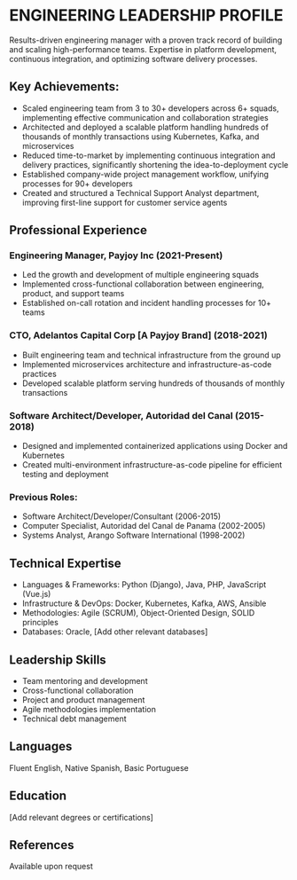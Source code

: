 # ENGINEERING LEADERSHIP PROFILE

Results-driven engineering manager with a proven track record of building and scaling high-performance teams. Expertise in platform development, continuous integration, and optimizing software delivery processes.

## Key Achievements:

- Scaled engineering team from 3 to 30+ developers across 6+ squads, implementing effective communication and collaboration strategies
- Architected and deployed a scalable platform handling hundreds of thousands of monthly transactions using Kubernetes, Kafka, and microservices
- Reduced time-to-market by implementing continuous integration and delivery practices, significantly shortening the idea-to-deployment cycle
- Established company-wide project management workflow, unifying processes for 90+ developers
- Created and structured a Technical Support Analyst department, improving first-line support for customer service agents

## Professional Experience

### Engineering Manager, Payjoy Inc (2021-Present)
- Led the growth and development of multiple engineering squads
- Implemented cross-functional collaboration between engineering, product, and support teams
- Established on-call rotation and incident handling processes for 10+ teams

### CTO, Adelantos Capital Corp [A Payjoy Brand] (2018-2021)
- Built engineering team and technical infrastructure from the ground up
- Implemented microservices architecture and infrastructure-as-code practices
- Developed scalable platform serving hundreds of thousands of monthly transactions

### Software Architect/Developer, Autoridad del Canal (2015-2018)
- Designed and implemented containerized applications using Docker and Kubernetes
- Created multi-environment infrastructure-as-code pipeline for efficient testing and deployment

### Previous Roles:
- Software Architect/Developer/Consultant (2006-2015)
- Computer Specialist, Autoridad del Canal de Panama (2002-2005)
- Systems Analyst, Arango Software International (1998-2002)

## Technical Expertise

- Languages & Frameworks: Python (Django), Java, PHP, JavaScript (Vue.js)
- Infrastructure & DevOps: Docker, Kubernetes, Kafka, AWS, Ansible
- Methodologies: Agile (SCRUM), Object-Oriented Design, SOLID principles
- Databases: Oracle, [Add other relevant databases]

## Leadership Skills

- Team mentoring and development
- Cross-functional collaboration
- Project and product management
- Agile methodologies implementation
- Technical debt management

## Languages

Fluent English, Native Spanish, Basic Portuguese

## Education

[Add relevant degrees or certifications]

## References

Available upon request
